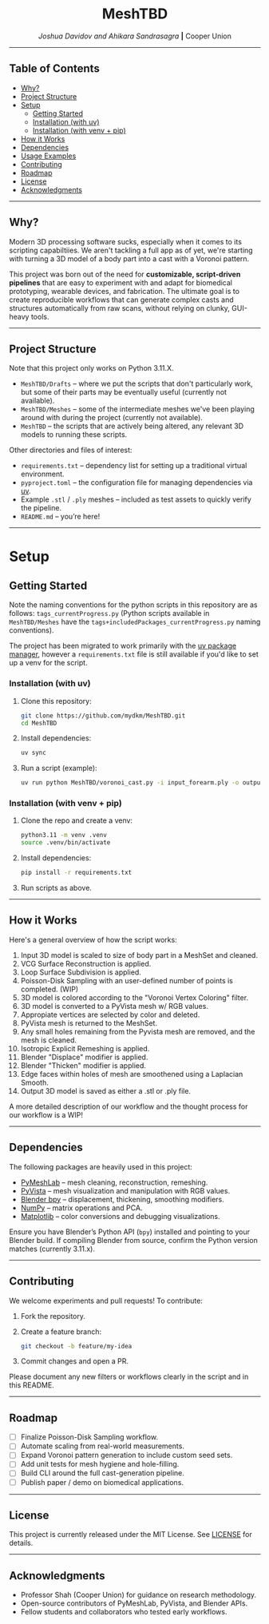 <div align="center">

# MeshTBD

_Joshua Davidov and Ahikara Sandrasagra_ **|** Cooper Union

</div>

---

## Table of Contents
- [Why?](#why)
- [Project Structure](#project-structure)
- [Setup](#setup)
  - [Getting Started](#getting-started)
  - [Installation (with uv)](#installation-with-uv)
  - [Installation (with venv + pip)](#installation-with-venv--pip)
- [How it Works](#how-it-works)
- [Dependencies](#dependencies)
- [Usage Examples](#usage-examples)
- [Contributing](#contributing)
- [Roadmap](#roadmap)
- [License](#license)
- [Acknowledgments](#acknowledgments)

---

## Why?

Modern 3D processing software sucks, especially when it comes to its scripting capabiltiies. We aren't tackling a full app as of yet, we're starting with turning a 3D model of a body part into a cast with a Voronoi pattern. <br>

This project was born out of the need for **customizable, script-driven pipelines** that are easy to experiment with and adapt for biomedical prototyping, wearable devices, and fabrication. The ultimate goal is to create reproducible workflows that can generate complex casts and structures automatically from raw scans, without relying on clunky, GUI-heavy tools.

---

## Project Structure

Note that this project only works on Python 3.11.X.

- `MeshTBD/Drafts` – where we put the scripts that don't particularly work, but some of their parts may be eventually useful (currently not available).
- `MeshTBD/Meshes` – some of the intermediate meshes we've been playing around with during the project (currently not available).
- `MeshTBD` – the scripts that are actively being altered, any relevant 3D models to running these scripts. <br>

Other directories and files of interest:

- `requirements.txt` – dependency list for setting up a traditional virtual environment.
- `pyproject.toml` – the configuration file for managing dependencies via [uv](https://github.com/astral-sh/uv).
- Example `.stl` / `.ply` meshes – included as test assets to quickly verify the pipeline.
- `README.md` – you’re here!

---

# Setup

## Getting Started

Note the naming conventions for the python scripts in this repository are as follows:
`tags_currentProgress.py` (Python scripts available in `MeshTBD/Meshes` have the `tags+includedPackages_currentProgress.py` naming conventions).

The project has been migrated to work primarily with the [uv package manager](https://github.com/astral-sh/uv), however a `requirements.txt` file is still available if you'd like to set up a venv for the script.

### Installation (with uv)

1. Clone this repository:
   ```bash
   git clone https://github.com/mydkm/MeshTBD.git
   cd MeshTBD
   ```

2. Install dependencies:

   ```bash
   uv sync
   ```

3. Run a script (example):

   ```bash
   uv run python MeshTBD/voronoi_cast.py -i input_forearm.ply -o output_cast.stl
   ```

### Installation (with venv + pip)

1. Clone the repo and create a venv:

   ```bash
   python3.11 -m venv .venv
   source .venv/bin/activate
   ```

2. Install dependencies:

   ```bash
   pip install -r requirements.txt
   ```

3. Run scripts as above.

---

## How it Works

Here's a general overview of how the script works:

1. Input 3D model is scaled to size of body part in a MeshSet and cleaned.
2. VCG Surface Reconstruction is applied.
3. Loop Surface Subdivision is applied.
4. Poisson-Disk Sampling with an user-defined number of points is completed. (WIP)
5. 3D model is colored according to the "Voronoi Vertex Coloring" filter.
6. 3D model is converted to a PyVista mesh w/ RGB values.
7. Appropiate vertices are selected by color and deleted.
8. PyVista mesh is returned to the MeshSet.
9. Any small holes remaining from the Pyvista mesh are removed, and the mesh is cleaned.
10. Isotropic Explicit Remeshing is applied.
11. Blender "Displace" modifier is applied.
12. Blender "Thicken" modifier is applied.
13. Edge faces within holes of mesh are smoothened using a Laplacian Smooth.
14. Output 3D model is saved as either a .stl or .ply file.

A more detailed description of our workflow and the thought process for our workflow is a WIP!

---

## Dependencies

The following packages are heavily used in this project:

* [PyMeshLab](https://pymeshlab.readthedocs.io/) – mesh cleaning, reconstruction, remeshing.
* [PyVista](https://docs.pyvista.org/) – mesh visualization and manipulation with RGB values.
* [Blender bpy](https://docs.blender.org/api/current/bpy/) – displacement, thickening, smoothing modifiers.
* [NumPy](https://numpy.org/) – matrix operations and PCA.
* [Matplotlib](https://matplotlib.org/) – color conversions and debugging visualizations.

Ensure you have Blender’s Python API (`bpy`) installed and pointing to your Blender build. If compiling Blender from source, confirm the Python version matches (currently 3.11.x).

---

## Contributing

We welcome experiments and pull requests! To contribute:

1. Fork the repository.
2. Create a feature branch:

   ```bash
   git checkout -b feature/my-idea
   ```
3. Commit changes and open a PR.

Please document any new filters or workflows clearly in the script and in this README.

---

## Roadmap

* [ ] Finalize Poisson-Disk Sampling workflow.
* [ ] Automate scaling from real-world measurements.
* [ ] Expand Voronoi pattern generation to include custom seed sets.
* [ ] Add unit tests for mesh hygiene and hole-filling.
* [ ] Build CLI around the full cast-generation pipeline.
* [ ] Publish paper / demo on biomedical applications.

---

## License

This project is currently released under the MIT License. See [LICENSE](LICENSE) for details.

---

## Acknowledgments

* Professor Shah (Cooper Union) for guidance on research methodology.
* Open-source contributors of PyMeshLab, PyVista, and Blender APIs.
* Fellow students and collaborators who tested early workflows.

```
```
